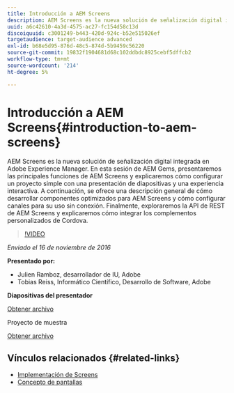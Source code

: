 ```yaml
---
title: Introducción a AEM Screens
description: AEM Screens es la nueva solución de señalización digital integrada en Adobe Experience Manager. En esta sesión de AEM Gems, presentaremos las principales funciones de AEM Screens y explicaremos cómo configurar un proyecto simple con una presentación de diapositivas y una experiencia interactiva. A continuación, se ofrece una descripción general de cómo desarrollar componentes optimizados para AEM Screens y cómo configurar canales para su uso sin conexión. Finalmente, exploraremos la API de REST de AEM Screens y explicaremos cómo integrar los complementos personalizados de Cordova.
uuid: a6c42610-4a3d-4575-ac27-fc154d58c13d
discoiquuid: c3001249-b443-420d-924c-b52e515026ef
targetaudience: target-audience advanced
exl-id: b68e5d95-876d-48c5-874d-5b9459c56220
source-git-commit: 19832f1904681d68c102ddbdc8925cebf5dffcb2
workflow-type: tm+mt
source-wordcount: '214'
ht-degree: 5%

---
```


# Introducción a AEM Screens{#introduction-to-aem-screens}

AEM Screens es la nueva solución de señalización digital integrada en Adobe Experience Manager. En esta sesión de AEM Gems, presentaremos las principales funciones de AEM Screens y explicaremos cómo configurar un proyecto simple con una presentación de diapositivas y una experiencia interactiva. A continuación, se ofrece una descripción general de cómo desarrollar componentes optimizados para AEM Screens y cómo configurar canales para su uso sin conexión. Finalmente, exploraremos la API de REST de AEM Screens y explicaremos cómo integrar los complementos personalizados de Cordova.

>[!VIDEO](https://video.tv.adobe.com/v/19301/?quality=9)

*Enviado el 16 de noviembre de 2016*

**Presentado por:**

* Julien Ramboz, desarrollador de IU, Adobe
* Tobias Reiss, Informático Científico, Desarrollo de Software, Adobe

**Diapositivas del presentador**

[Obtener archivo](assets/2016-11-16-aem-screens.pdf)

Proyecto de muestra

[Obtener archivo](assets/aemscreensgems.zip)

## Vínculos relacionados {#related-links}

* [Implementación de Screens](https://docs.adobe.com/docs/en/aem/6-2/deploy/screens.html)
* [Concepto de pantallas](https://docs.adobe.com/docs/en/aem/6-2/administer/screens.html)
